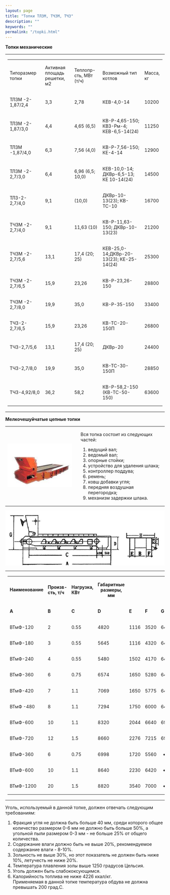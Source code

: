 ```yaml
---
layout: page
title: "Топки ТЛЗМ, ТЧЗМ, ТЧЗ"
description: ""
keywords: ""
permalink: "/topki.html"
---
```




**Топки механические**   
  
  
<table>  
<tr>  
<td>

  
<table>  
<tr>  
<td>



Типоразмер топки


</td>  
<td>



Активная площадь решетки, м2


</td>  
<td>



Теплопр-сть, МВт (т/ч)


</td>  
<td>



Возможный тип котлов


</td>  
<td>



Масса, кг


</td> </tr>  
<tr>  
<td>



ТЛЗМ -2-1,87/2,4


</td>  
<td>



3,3


</td>  
<td>



2,78


</td>  
<td>



КЕВ-4,0-14


</td>  
<td>



10200


</td> </tr>  
<tr>  
<td>



ТЛЗМ -2-1,87/3,0


</td>  
<td>



4,4


</td>  
<td>



4,65 (6,5)


</td>  
<td>



КВ-Р-4,65-150; КВЗ-Рм-4; КЕВ-6,5-14(24)


</td>  
<td>



11250


</td> </tr>  
<tr>  
<td>



ТЛЗМ -1,87/4,0


</td>  
<td>



6,3


</td>  
<td>



7,56 (4,0)


</td>  
<td>



КВ-Р-7,56-150; КЕ-4-14


</td>  
<td>



12900


</td> </tr>  
<tr>  
<td>



ТЛЗМ -2-2,7/3,0


</td>  
<td>



6,4


</td>  
<td>



6,96 (6,5; 10,0)


</td>  
<td>



КЕВ-10,0-14; ДКВр-6,5-13; КЕ 10-14(24)


</td>  
<td>



14500


</td> </tr>  
<tr>  
<td>



ТЛЗ-2-2,7/4,0


</td>  
<td>



9,1


</td>  
<td>



(10,0)


</td>  
<td>



ДКВр-10-13(23); КВ-ТС-10


</td>  
<td>



16700


</td> </tr>  
<tr>  
<td>



ТЧЗМ -2-2,7/4,0


</td>  
<td>



9,1


</td>  
<td>



11,63 (10)


</td>  
<td>



КВ-Р-11,63-150; ДКВр-10-13(23)


</td>  
<td>



21200


</td> </tr>  
<tr>  
<td>



ТЧЗМ -2-2,7/5,6


</td>  
<td>



13,1


</td>  
<td>



17,4 (20; 25)


</td>  
<td>



КЕВ-25,0-14;ДКВр-20-13(23); КЕ-25-14(24)


</td>  
<td>



25300


</td> </tr>  
<tr>  
<td>



ТЧЗМ -2-2,7/6,5


</td>  
<td>



15,9


</td>  
<td>



23,26


</td>  
<td>



КВ-Р-23,26-150


</td>  
<td>



28800


</td> </tr>  
<tr>  
<td>



ТЧЗМ -2-2,7/8,0


</td>  
<td>



19,9


</td>  
<td>



35,0


</td>  
<td>



КВ-Р-35-150


</td>  
<td>



33400


</td> </tr>  
<tr>  
<td>



ТЧЗ-2-2,7/6,5


</td>  
<td>



15,9


</td>  
<td>



23,26


</td>  
<td>



КВ-ТС-20-150П


</td>  
<td>



26800


</td> </tr>  
<tr>  
<td>



ТЧЗ-2,7/5,6


</td>  
<td>



13,1


</td>  
<td>



17,4 (20; 25)


</td>  
<td>



ДКВр-20


</td>  
<td>



24400


</td> </tr>  
<tr>  
<td>



ТЧЗ-2,7/8,0


</td>  
<td>



19,9


</td>  
<td>



35,0


</td>  
<td>



КВ-ТС-30-150П


</td>  
<td>



28850


</td> </tr>  
<tr>  
<td>



ТЧЗ-4,92/8,0


</td>  
<td>



36,2


</td>  
<td>



58,2


</td>  
<td>



КВ-Р-58,2-150 (КВ-ТС-50-150)


</td>  
<td>



63600


</td> </tr> </table> 
</td></tr></table>   
  


**Мелкочешуйчатые цепные топки**  
  
<table>  
<tr>  
<td>

![](/pic/wtf.JPG)
</td>  
<td>


</td>  
<td>



Вся топка состоит из следующих частей:  
1. ведущий вал;  
2. ведомый вал;  
3. опорные стойки;  
4. устройство для удаления шлака;  
5. контроллер поддува;  
6. ремень;  
7. ковш добавки угля;  
8. передняя воздушная перегородка;  
9. механизм задержки шлака.  



</td></tr></table>   
  
![](/pic/topka_2.jpg)   
  
<table>  
<tr>  
<td>

  
<table>  
<tr>  
<td>



**Наименование**


</td>  
<td>



**Произв-сть, т/ч**


</td>  
<td>



**Нагрузка, КВт**


</td>  
<th>



Габаритные размеры, мм


</th></tr>  
<tr>  
<td>



**A**


</td>  
<td>



**B**


</td>  
<td>



**C**


</td>  
<td>



**D**


</td>  
<td>



**E**


</td>  
<td>



**F**


</td>  
<td>



**G**


</td>  
<td>



**H**


</td> </tr>  
<tr>  
<td>



ВТмФ-120


</td>  
<td>



2


</td>  
<td>



0.55


</td>  
<td>



4820


</td>  
<td>



1116


</td>  
<td>



3520


</td>  
<td>



640


</td>  
<td>



320


</td>  
<td>



320


</td>  
<td>



1660


</td>  
<td>



2116


</td> </tr>  
<tr>  
<td>



ВТмФ-180


</td>  
<td>



3


</td>  
<td>



0.55


</td>  
<td>



5645


</td>  
<td>



1116


</td>  
<td>



4320


</td>  
<td>



640


</td>  
<td>



320


</td>  
<td>



320


</td>  
<td>



1660


</td>  
<td>



2116


</td> </tr>  
<tr>  
<td>



ВТмФ-240


</td>  
<td>



4


</td>  
<td>



0.55


</td>  
<td>



5480


</td>  
<td>



1502


</td>  
<td>



4170


</td>  
<td>



640


</td>  
<td>



320


</td>  
<td>



320


</td>  
<td>



1660


</td>  
<td>



2502


</td> </tr>  
<tr>  
<td>



ВТмФ-360


</td>  
<td>



6


</td>  
<td>



0.75


</td>  
<td>



6574


</td>  
<td>



1650


</td>  
<td>



5280


</td>  
<td>



640


</td>  
<td>



350


</td>  
<td>



350


</td>  
<td>



1660


</td>  
<td>



2650


</td> </tr>  
<tr>  
<td>



ВТмФ-420


</td>  
<td>



7


</td>  
<td>



1.1


</td>  
<td>



7069


</td>  
<td>



1650


</td>  
<td>



5775


</td>  
<td>



640


</td>  
<td>



350


</td>  
<td>



350


</td>  
<td>



1660


</td>  
<td>



2650


</td> </tr>  
<tr>  
<td>



ВТмФ -480


</td>  
<td>



8


</td>  
<td>



1.1


</td>  
<td>



7294


</td>  
<td>



1750


</td>  
<td>



6000


</td>  
<td>



640


</td>  
<td>



350


</td>  
<td>



350


</td>  
<td>



1913


</td>  
<td>



2750


</td> </tr>  
<tr>  
<td>



ВТмФ-600


</td>  
<td>



10


</td>  
<td>



1.1


</td>  
<td>



8320


</td>  
<td>



2044


</td>  
<td>



6640


</td>  
<td>



690


</td>  
<td>



400


</td>  
<td>



400


</td>  
<td>



1980


</td>  
<td>



3144


</td> </tr>  
<tr>  
<td>



ВТмФ-720


</td>  
<td>



12


</td>  
<td>



1.5


</td>  
<td>



8660


</td>  
<td>



2276


</td>  
<td>



7215


</td>  
<td>



690


</td>  
<td>



400


</td>  
<td>



400


</td>  
<td>



1980


</td>  
<td>



3376


</td> </tr>  
<tr>  
<td>



ВТмФ-360


</td>  
<td>



6


</td>  
<td>



0.75


</td>  
<td>



6998


</td>  
<td>



1720


</td>  
<td>



5560


</td>  
<td>



-


</td>  
<td>



-


</td>  
<td>



-


</td>  
<td>



-


</td>  
<td>



2340


</td> </tr>  
<tr>  
<td>



ВТмФ-600


</td>  
<td>



10


</td>  
<td>



1.1


</td>  
<td>



8640


</td>  
<td>



2230


</td>  
<td>



6420


</td>  
<td>



-


</td>  
<td>



-


</td>  
<td>



-


</td>  
<td>



-


</td>  
<td>



2830


</td> </tr>  
<tr>  
<td>



ВТмФ-1200


</td>  
<td>



20


</td>  
<td>



1.5


</td>  
<td>



8820


</td>  
<td>



3540


</td>  
<td>



7000


</td>  
<td>



-


</td>  
<td>



-


</td>  
<td>



-


</td>  
<td>



-


</td>  
<td>



4140


</td> </tr> </table> 
</td></tr></table>   


Уголь, используемый в данной топке, должен отвечать следующим требованиям:  
1. Фракция угля не должна быть больше 40 мм, среди которого общее количество размером 0-6 мм не должно быть больше 50%, а угольной пыли размером 0-3 мм - не больше 25% от общего количества.  
2. Содержание влаги должно быть не выше 20%, рекомендуемое содержание влаги - 8-10%.  
3. Зольность не выше 30%, но этот показатель не должен быть ниже 10%, летучесть не ниже 20%.  
4. Температура плавления золы выше 1250 градусов Цельсия.  
5. Уголь должен быть слабококсующимся.  
6. Калорийность топлива не ниже 4226 ккал/кг.  
Применяемая в данной топке температура обдува не должна превышать 200 град.С.


</td>  
<td>


